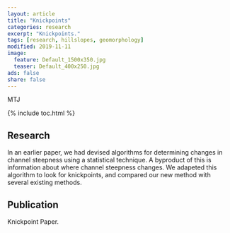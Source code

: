 ```yaml
---
layout: article
title: "Knickpoints"
categories: research
excerpt: "Knickpoints."
tags: [research, hillslopes, geomorphology]
modified: 2019-11-11
image:
  feature: Default_1500x350.jpg
  teaser: Default_400x250.jpg
ads: false
share: false
---
```

MTJ

{% include toc.html %}

## Research

  In an earlier paper, we had devised algorithms for determining changes in channel steepness using a statistical technique. A byproduct of this is information about where channel steepness changes. We adapeted this algorithm to look for knickpoints, and compared our new method with several existing methods. 
  
## Publication

  Knickpoint Paper.

